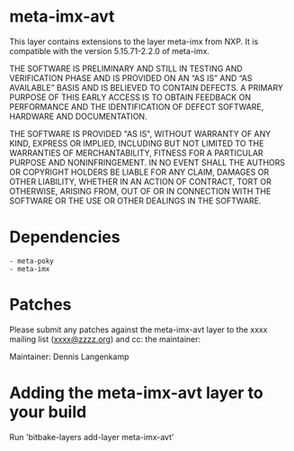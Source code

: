 meta-imx-avt
============

This layer contains extensions to the layer meta-imx from NXP. 
It is compatible with the version 5.15.71-2.2.0 of meta-imx.

THE SOFTWARE IS PRELIMINARY AND STILL IN TESTING AND VERIFICATION PHASE AND IS PROVIDED ON AN “AS IS” AND “AS AVAILABLE” BASIS AND IS BELIEVED TO CONTAIN DEFECTS. A PRIMARY PURPOSE OF THIS EARLY ACCESS IS TO OBTAIN FEEDBACK ON PERFORMANCE AND THE IDENTIFICATION OF DEFECT SOFTWARE, HARDWARE AND DOCUMENTATION.

THE SOFTWARE IS PROVIDED "AS IS", WITHOUT WARRANTY OF ANY KIND, EXPRESS OR IMPLIED, INCLUDING BUT NOT LIMITED TO THE WARRANTIES OF MERCHANTABILITY, FITNESS FOR A PARTICULAR PURPOSE AND NONINFRINGEMENT. IN NO EVENT SHALL THE AUTHORS OR COPYRIGHT HOLDERS BE LIABLE FOR ANY CLAIM, DAMAGES OR OTHER LIABILITY, WHETHER IN AN ACTION OF CONTRACT, TORT OR OTHERWISE, ARISING FROM, OUT OF OR IN CONNECTION WITH THE SOFTWARE OR THE USE OR OTHER DEALINGS IN THE SOFTWARE.


Dependencies
============
    - meta-poky
    - meta-imx

Patches
=======

Please submit any patches against the meta-imx-avt layer to the xxxx mailing list (xxxx@zzzz.org)
and cc: the maintainer:

Maintainer: Dennis Langenkamp

Adding the meta-imx-avt layer to your build
=================================================

Run 'bitbake-layers add-layer meta-imx-avt'

